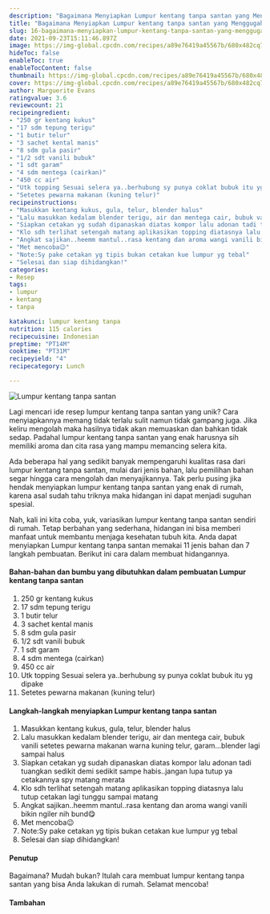 ```yaml
---
description: "Bagaimana Menyiapkan Lumpur kentang tanpa santan yang Menggugah Selera"
title: "Bagaimana Menyiapkan Lumpur kentang tanpa santan yang Menggugah Selera"
slug: 16-bagaimana-menyiapkan-lumpur-kentang-tanpa-santan-yang-menggugah-selera
date: 2021-09-23T15:11:46.897Z
image: https://img-global.cpcdn.com/recipes/a89e76419a45567b/680x482cq70/lumpur-kentang-tanpa-santan-foto-resep-utama.jpg
hideToc: false
enableToc: true
enableTocContent: false
thumbnail: https://img-global.cpcdn.com/recipes/a89e76419a45567b/680x482cq70/lumpur-kentang-tanpa-santan-foto-resep-utama.jpg
cover: https://img-global.cpcdn.com/recipes/a89e76419a45567b/680x482cq70/lumpur-kentang-tanpa-santan-foto-resep-utama.jpg
author: Marguerite Evans
ratingvalue: 3.6
reviewcount: 21
recipeingredient:
- "250 gr kentang kukus"
- "17 sdm tepung terigu"
- "1 butir telur"
- "3 sachet kental manis"
- "8 sdm gula pasir"
- "1/2 sdt vanili bubuk"
- "1 sdt garam"
- "4 sdm mentega (cairkan)"
- "450 cc air"
- "Utk topping Sesuai selera ya..berhubung sy punya coklat bubuk itu yg dipake"
- "Setetes pewarna makanan (kuning telur)"
recipeinstructions:
- "Masukkan kentang kukus, gula, telur, blender halus"
- "Lalu masukkan kedalam blender terigu, air dan mentega cair, bubuk vanili setetes pewarna makanan warna kuning telur, garam...blender lagi sampai halus"
- "Siapkan cetakan yg sudah dipanaskan diatas kompor lalu adonan tadi tuangkan sedikit demi sedikit sampe habis..jangan lupa tutup ya cetakannya spy matang merata"
- "Klo sdh terlihat setengah matang aplikasikan topping diatasnya lalu tutup cetakan lagi tunggu sampai matang"
- "Angkat sajikan..heemm mantul..rasa kentang dan aroma wangi vanili bikin ngiler nih bund😋"
- "Met mencoba😉"
- "Note:Sy pake cetakan yg tipis bukan cetakan kue lumpur yg tebal"
- "Selesai dan siap dihidangkan!"
categories:
- Resep
tags:
- lumpur
- kentang
- tanpa

katakunci: lumpur kentang tanpa 
nutrition: 115 calories
recipecuisine: Indonesian
preptime: "PT14M"
cooktime: "PT31M"
recipeyield: "4"
recipecategory: Lunch

---
```



![Lumpur kentang tanpa santan](https://img-global.cpcdn.com/recipes/a89e76419a45567b/680x482cq70/lumpur-kentang-tanpa-santan-foto-resep-utama.jpg)

Lagi mencari ide resep lumpur kentang tanpa santan yang unik? Cara menyiapkannya memang tidak terlalu sulit namun tidak gampang juga. Jika keliru mengolah maka hasilnya tidak akan memuaskan dan bahkan tidak sedap. Padahal lumpur kentang tanpa santan yang enak harusnya sih memiliki aroma dan cita rasa yang mampu memancing selera kita.


Ada beberapa hal yang sedikit banyak mempengaruhi kualitas rasa dari lumpur kentang tanpa santan, mulai dari jenis bahan, lalu pemilihan bahan segar hingga cara mengolah dan menyajikannya. Tak perlu pusing jika hendak menyiapkan lumpur kentang tanpa santan yang enak di rumah, karena asal sudah tahu triknya maka hidangan ini dapat menjadi suguhan spesial.


Nah, kali ini kita coba, yuk, variasikan lumpur kentang tanpa santan sendiri di rumah. Tetap berbahan yang sederhana, hidangan ini bisa memberi manfaat untuk membantu menjaga kesehatan tubuh kita. Anda dapat menyiapkan Lumpur kentang tanpa santan memakai 11 jenis bahan dan 7 langkah pembuatan. Berikut ini cara dalam membuat hidangannya.

<!--inarticleads1-->

#### Bahan-bahan dan bumbu yang dibutuhkan dalam pembuatan Lumpur kentang tanpa santan

1. 250 gr kentang kukus
1. 17 sdm tepung terigu
1. 1 butir telur
1. 3 sachet kental manis
1. 8 sdm gula pasir
1. 1/2 sdt vanili bubuk
1. 1 sdt garam
1. 4 sdm mentega (cairkan)
1. 450 cc air
1. Utk topping Sesuai selera ya..berhubung sy punya coklat bubuk itu yg dipake
1. Setetes pewarna makanan (kuning telur)

<!--inarticleads2-->

#### Langkah-langkah menyiapkan Lumpur kentang tanpa santan

1. Masukkan kentang kukus, gula, telur, blender halus
1. Lalu masukkan kedalam blender terigu, air dan mentega cair, bubuk vanili setetes pewarna makanan warna kuning telur, garam...blender lagi sampai halus
1. Siapkan cetakan yg sudah dipanaskan diatas kompor lalu adonan tadi tuangkan sedikit demi sedikit sampe habis..jangan lupa tutup ya cetakannya spy matang merata
1. Klo sdh terlihat setengah matang aplikasikan topping diatasnya lalu tutup cetakan lagi tunggu sampai matang
1. Angkat sajikan..heemm mantul..rasa kentang dan aroma wangi vanili bikin ngiler nih bund😋
1. Met mencoba😉
1. Note:Sy pake cetakan yg tipis bukan cetakan kue lumpur yg tebal
1. Selesai dan siap dihidangkan!

#### Penutup

Bagaimana? Mudah bukan? Itulah cara membuat lumpur kentang tanpa santan yang bisa Anda lakukan di rumah. Selamat mencoba!

#### Tambahan



